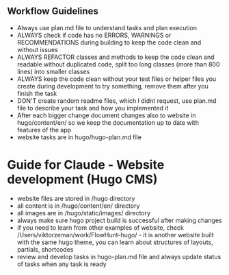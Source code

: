 ## Workflow Guidelines
- Always use plan.md file to understand tasks and plan execution
- ALWAYS check if code has no ERRORS, WARNINGS or RECOMMENDATIONS during building to keep the code clean and without issues 
- ALWAYS REFACTOR classes and methods to keep the code clean and readable without duplicated code, split too long classes (more than 800 lines) into smaller classes 
- ALWAYS keep the code clean without your test files or helper files you create during development to try something, remove them after you finish the task
- DON'T create random readme files, which I didnt request, use plan.md file to describe your task and how you implemented it
- After each bigger change document changes also to website in hugo/content/en/ so we keep the documentation up to date with features of the app
- website tasks are in hugo/hugo-plan.md file

# Guide for Claude - Website development (Hugo CMS)

- website files are stored in /hugo directory
- all content is in /hugo/content/en/ directory
- all images are in /hugo/static/images/ directory
- always make sure hugo project build is successful after making changes
- if you need to learn from other examples of website, check /Users/viktorzeman/work/FlowHunt-hugo/ - it is another website built with the same hugo theme, you can learn about structures of layouts, partials, shortcodes
- review and develop tasks in hugo-plan.md file and always update status of tasks when any task is ready